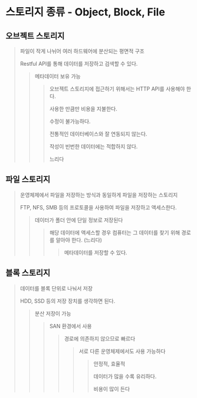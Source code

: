 # 스토리지 종류 - Object, Block, File

## 오브젝트 스토리지

> 파일이 작게 나뉘어 여러 하드웨어에 분산되는 평면적 구조
>
> Restful API를 통해 데이터를 저장하고 검색할 수 있다.
>
> > 메타데이터 보유 가능
> >
> > > 오브젝트 스토리지에 접근하기 위해서는 HTTP API를 사용해야 한다.
> > >
> > > 사용한 만큼만 비용을 지불한다.
> > >
> > > 수정이 불가능하다.
> > >
> > > 전통적인 데이터베이스와 잘 연동되지 않는다.
> > >
> > > 작성이 빈번한 데이터에는 적합하지 않다.
> > >
> > > 느리다

## 파일 스토리지

> 운영체제에서 파일을 저장하는 방식과 동일하게 파일을 저장하는 스토리지
>
> FTP, NFS, SMB 등의 프로토콜을 사용하여 파일을 저장하고 액세스한다.
>
> > 데이터가 폴더 안에 단일 정보로 저장된다
> >
> > > 해당 데이터에 액세스할 경우 컴퓨터는 그 데이터를 찾기 위해 경로를 알아야 한다. (느리다)
> > >
> > > > 메타데이터를 저장할 수 있다.

## 블록 스토리지

> 데이터를 블록 단위로 나눠서 저장
>
> HDD, SSD 등의 저장 장치를 생각하면 된다.
>
> > 분산 저장이 가능
> >
> > > SAN 환경에서 사용
> > >
> > > > 경로에 의존하지 않으므로 빠르다
> > > >
> > > > > 서로 다른 운영체제에서도 사용 가능하다
> > > > >
> > > > > > 안정적, 효율적
> > > > > >
> > > > > > 데이터가 많을 수록 유리하다.
> > > > > >
> > > > > > 비용이 많이 든다
